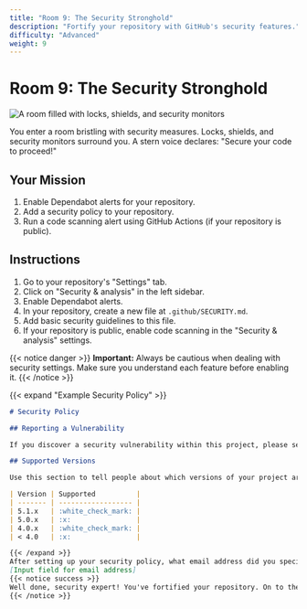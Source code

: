 ```yaml
---
title: "Room 9: The Security Stronghold"
description: "Fortify your repository with GitHub's security features."
difficulty: "Advanced"
weight: 9
---
```


# Room 9: The Security Stronghold

<img src="../images/room9_security.jpg" alt="A room filled with locks, shields, and security monitors" />

You enter a room bristling with security measures. Locks, shields, and security monitors surround you. A stern voice declares: "Secure your code to proceed!"

## Your Mission

1. Enable Dependabot alerts for your repository.
2. Add a security policy to your repository.
3. Run a code scanning alert using GitHub Actions (if your repository is public).

## Instructions

1. Go to your repository's "Settings" tab.
2. Click on "Security & analysis" in the left sidebar.
3. Enable Dependabot alerts.
4. In your repository, create a new file at `.github/SECURITY.md`.
5. Add basic security guidelines to this file.
6. If your repository is public, enable code scanning in the "Security & analysis" settings.

{{< notice danger >}}
**Important:** Always be cautious when dealing with security settings. Make sure you understand each feature before enabling it.
{{< /notice >}}

{{< expand "Example Security Policy" >}}
```markdown
# Security Policy

## Reporting a Vulnerability

If you discover a security vulnerability within this project, please send an e-mail to security@example.com. All security vulnerabilities will be promptly addressed.

## Supported Versions

Use this section to tell people about which versions of your project are currently being supported with security updates.

| Version | Supported          |
| ------- | ------------------ |
| 5.1.x   | :white_check_mark: |
| 5.0.x   | :x:                |
| 4.0.x   | :white_check_mark: |
| < 4.0   | :x:                |

{{< /expand >}}
After setting up your security policy, what email address did you specify for reporting vulnerabilities? Enter it below:
[Input field for email address]
{{< notice success >}}
Well done, security expert! You've fortified your repository. On to the final challenge!
{{< /notice >}}
